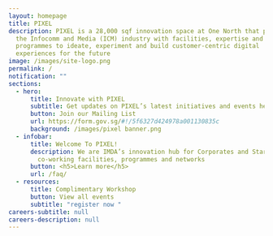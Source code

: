 ```yaml
---
layout: homepage
title: PIXEL
description: PIXEL is a 28,000 sqf innovation space at One North that provides
  the Infocomm and Media (ICM) industry with facilities, expertise and
  programmes to ideate, experiment and build customer-centric digital
  experiences for the future
image: /images/site-logo.png
permalink: /
notification: ""
sections:
  - hero:
      title: Innovate with PIXEL
      subtitle: Get updates on PIXEL’s latest initiatives and events here!
      button: Join our Mailing List
      url: https://form.gov.sg/#!/5f6327d424978a001130835c
      background: /images/pixel banner.png
  - infobar:
      title: Welcome To PIXEL!
      description: We are IMDA’s innovation hub for Corporates and Startups with
        co-working facilities, programmes and networks
      button: <h5>Learn more</h5>
      url: /faq/
  - resources:
      title: Complimentary Workshop
      button: View all events
      subtitle: "register now "
careers-subtitle: null
careers-description: null
---
```

